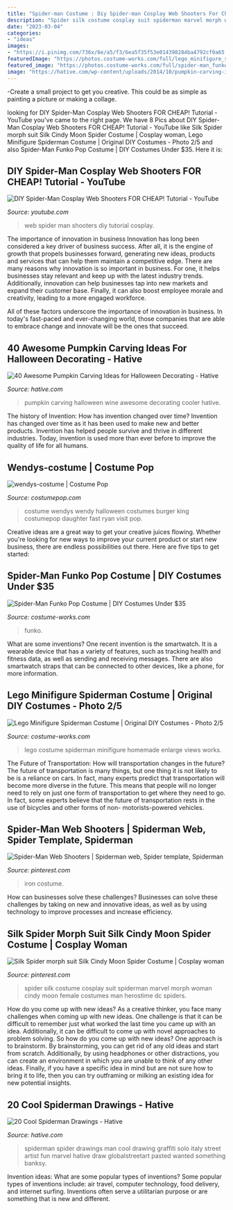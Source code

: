```yaml
---
title: "Spider-man Costume : Diy Spider-man Cosplay Web Shooters For Cheap! Tutorial"
description: "Spider silk costume cosplay suit spiderman marvel morph woman cindy moon female costumes man herostime dc spiders"
date: "2023-03-04"
categories:
- "ideas"
images:
- "https://i.pinimg.com/736x/6e/a5/f3/6ea5f35f53e014398284ba4792cf0a65.jpg"
featuredImage: "https://photos.costume-works.com/full/lego_minifigure_spiderman2.jpg"
featured_image: "https://photos.costume-works.com/full/spider-man_funko_pop.jpg"
image: "https://hative.com/wp-content/uploads/2014/10/pumpkin-carving-ideas/30-wine-cooler-pumpkin.jpg"
---
```



-Create a small project to get you creative. This could be as simple as painting a picture or making a collage. 

	

		
looking for DIY Spider-Man Cosplay Web Shooters FOR CHEAP! Tutorial - YouTube you've came to the right page. We have 8 Pics about DIY Spider-Man Cosplay Web Shooters FOR CHEAP! Tutorial - YouTube like Silk Spider morph suit Silk Cindy Moon Spider Costume | Cosplay woman, Lego Minifigure Spiderman Costume | Original DIY Costumes - Photo 2/5 and also Spider-Man Funko Pop Costume | DIY Costumes Under $35. Here it is:
		
    
## DIY Spider-Man Cosplay Web Shooters FOR CHEAP! Tutorial - YouTube

<img loading=lazy src="https://i.ytimg.com/vi/hPgix5LimT4/maxresdefault.jpg" onerror="this.onerror=null;this.src='https://tse4.mm.bing.net/th?id=OIP.XlgWOg7k6XQM48zjluqIhwHaEK&amp;pid=15.1';" alt="DIY Spider-Man Cosplay Web Shooters FOR CHEAP! Tutorial - YouTube">

_Source: youtube.com_

>web spider man shooters diy tutorial cosplay. 

	

The importance of innovation in business
Innovation has long been considered a key driver of business success. After all, it is the engine of growth that propels businesses forward, generating new ideas, products and services that can help them maintain a competitive edge.
There are many reasons why innovation is so important in business. For one, it helps businesses stay relevant and keep up with the latest industry trends. Additionally, innovation can help businesses tap into new markets and expand their customer base. Finally, it can also boost employee morale and creativity, leading to a more engaged workforce.

All of these factors underscore the importance of innovation in business. In today's fast-paced and ever-changing world, those companies that are able to embrace change and innovate will be the ones that succeed.

    
## 40 Awesome Pumpkin Carving Ideas For Halloween Decorating - Hative

<img loading=lazy src="https://hative.com/wp-content/uploads/2014/10/pumpkin-carving-ideas/30-wine-cooler-pumpkin.jpg" onerror="this.onerror=null;this.src='https://tse4.mm.bing.net/th?id=OIP.8FEsfgfBW_9Kq2kfCDJ__AHaLr&amp;pid=15.1';" alt="40 Awesome Pumpkin Carving Ideas for Halloween Decorating - Hative">

_Source: hative.com_

>pumpkin carving halloween wine awesome decorating cooler hative. 

	

The history of Invention: How has invention changed over time?
Invention has changed over time as it has been used to make new and better products. Invention has helped people survive and thrive in different industries. Today, invention is used more than ever before to improve the quality of life for all humans.

    
## Wendys-costume | Costume Pop

<img loading=lazy src="http://www.costumepop.com/wp-content/uploads/2010/10/wendys-costume.jpg" onerror="this.onerror=null;this.src='https://tse4.mm.bing.net/th?id=OIP.JOybtxFsXBSXdNvCNQXsNgHaJ4&amp;pid=15.1';" alt="wendys-costume | Costume Pop">

_Source: costumepop.com_

>costume wendys wendy halloween costumes burger king costumepop daughter fast ryan visit pop. 

	

Creative ideas are a great way to get your creative juices flowing. Whether you're looking for new ways to improve your current product or start new business, there are endless possibilities out there. Here are five tips to get started:

    
## Spider-Man Funko Pop Costume | DIY Costumes Under $35

<img loading=lazy src="https://photos.costume-works.com/full/spider-man_funko_pop.jpg" onerror="this.onerror=null;this.src='https://tse1.mm.bing.net/th?id=OIP.FJJ5DlK6sh7piljlRzHC9QHaKV&amp;pid=15.1';" alt="Spider-Man Funko Pop Costume | DIY Costumes Under $35">

_Source: costume-works.com_

>funko. 

	

What are some inventions?
One recent invention is the smartwatch. It is a wearable device that has a variety of features, such as tracking health and fitness data, as well as sending and receiving messages. There are also smartwatch straps that can be connected to other devices, like a phone, for more information.

    
## Lego Minifigure Spiderman Costume | Original DIY Costumes - Photo 2/5

<img loading=lazy src="https://photos.costume-works.com/full/lego_minifigure_spiderman2.jpg" onerror="this.onerror=null;this.src='https://tse4.mm.bing.net/th?id=OIP.UmxXjTgL4mLxl7VUbgIIzwHaK0&amp;pid=15.1';" alt="Lego Minifigure Spiderman Costume | Original DIY Costumes - Photo 2/5">

_Source: costume-works.com_

>lego costume spiderman minifigure homemade enlarge views works. 

	

The Future of Transportation: How will transportation changes in the future?
The future of transportation is many things, but one thing it is not likely to be is a reliance on cars. In fact, many experts predict that transportation will become more diverse in the future. This means that people will no longer need to rely on just one form of transportation to get where they need to go. In fact, some experts believe that the future of transportation rests in the use of bicycles and other forms of non- motorists-powered vehicles.

    
## Spider-Man Web Shooters | Spiderman Web, Spider Template, Spiderman

<img loading=lazy src="https://i.pinimg.com/736x/6e/a5/f3/6ea5f35f53e014398284ba4792cf0a65.jpg" onerror="this.onerror=null;this.src='https://tse3.mm.bing.net/th?id=OIP.iNXetFRmmUPfafHzzbmNyQHaJ6&amp;pid=15.1';" alt="Spider-Man Web Shooters | Spiderman web, Spider template, Spiderman">

_Source: pinterest.com_

>iron costume. 

	

How can businesses solve these challenges?
Businesses can solve these challenges by taking on new and innovative ideas, as well as by using technology to improve processes and increase efficiency.

    
## Silk Spider Morph Suit Silk Cindy Moon Spider Costume | Cosplay Woman

<img loading=lazy src="https://i.pinimg.com/originals/3f/f8/a9/3ff8a96aaa4b264b8c553a20852fe57f.jpg" onerror="this.onerror=null;this.src='https://tse2.mm.bing.net/th?id=OIP.wgvwqCz3b4HYRe8yVxl0TgHaLI&amp;pid=15.1';" alt="Silk Spider morph suit Silk Cindy Moon Spider Costume | Cosplay woman">

_Source: pinterest.com_

>spider silk costume cosplay suit spiderman marvel morph woman cindy moon female costumes man herostime dc spiders. 

	

How do you come up with new ideas?
As a creative thinker, you face many challenges when coming up with new ideas. One challenge is that it can be difficult to remember just what worked the last time you came up with an idea. Additionally, it can be difficult to come up with novel approaches to problem solving.  So how do you come up with new ideas? 
One approach is to brainstorm. By brainstorming, you can get rid of any old ideas and start from scratch. Additionally, by using headphones or other distractions, you can create an environment in which you are unable to think of any other ideas. Finally, if you have a specific idea in mind but are not sure how to bring it to life, then you can try outframing or milking an existing idea for new potential insights.

    
## 20 Cool Spiderman Drawings - Hative

<img loading=lazy src="https://hative.com/wp-content/uploads/2014/07/spiderman-drawings/3-spiderman-drawings.jpg" onerror="this.onerror=null;this.src='https://tse4.mm.bing.net/th?id=OIP.7RI0wOBJuNjRfjGsiVAqeAHaJ7&amp;pid=15.1';" alt="20 Cool Spiderman Drawings - Hative">

_Source: hative.com_

>spiderman spider drawings man cool drawing graffiti solo italy street artist fun marvel hative draw globalstreetart pasted wanted something banksy. 

	

Invention ideas: What are some popular types of inventions?
Some popular types of inventions include: air travel, computer technology, food delivery, and internet surfing. Inventions often serve a utilitarian purpose or are something that is new and different.

